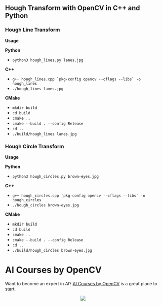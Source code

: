 ## Hough Transform with OpenCV in C++ and Python

### Hough Line Transform

**Usage**

**Python**

- `python3 hough_lines.py lanes.jpg`

**C++**

- `` g++ hough_lines.cpp `pkg-config opencv --cflags --libs` -o hough_lines ``
- `./hough_lines lanes.jpg`

**CMake**

- `mkdir build`
- `cd build`
- `cmake ..`
- `cmake --build . --config Release`
- `cd ..`
- `./build/hough_lines lanes.jpg`

### Hough Circle Transform

**Usage**

**Python**

- `python3 hough_circles.py brown-eyes.jpg`

**C++**

- `` g++ hough_circles.cpp `pkg-config opencv --cflags --libs` -o hough_circles ``
- `./hough_circles brown-eyes.jpg`

**CMake**

- `mkdir build`
- `cd build`
- `cmake ..`
- `cmake --build . --config Release`
- `cd ..`
- `./build/hough_circles brown-eyes.jpg`

# AI Courses by OpenCV

Want to become an expert in AI?
[AI Courses by OpenCV](https://opencv.org/courses/) is a great place to start.

<a href="https://opencv.org/courses/">
<p align="center"> 
<img src="https://www.learnopencv.com/wp-content/uploads/2020/04/AI-Courses-By-OpenCV-Github.png">
</p>
</a>
